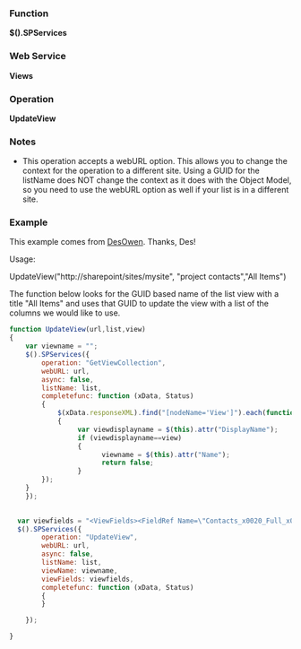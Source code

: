 ### Function

**$().SPServices**

### Web Service

**Views**

### Operation

**UpdateView**

### Notes

* This operation accepts a webURL option. This allows you to change the context for the operation to a different site. Using a GUID for the listName does NOT change the context as it does with the Object Model, so you need to use the webURL option as well if your list is in a different site.

### Example

This example comes from [DesOwen](http://www.codeplex.com/site/users/view/DesOwen). Thanks, Des!

Usage:

UpdateView("http://sharepoint/sites/mysite", "project contacts","All Items")

The function below looks for the GUID based name of the list view with a title "All Items" and uses that GUID to update the view with a list of the columns we would like to use.

```javascript
function UpdateView(url,list,view)
{
    var viewname = "";
    $().SPServices({
        operation: "GetViewCollection",
        webURL: url,
        async: false,
        listName: list, 
        completefunc: function (xData, Status) 
        {
            $(xData.responseXML).find("[nodeName='View']").each(function() 
            {
                 var viewdisplayname = $(this).attr("DisplayName");
                 if (viewdisplayname==view)
                 {
                       viewname = $(this).attr("Name");
                       return false;
                 }
        });
    } 
    }); 

 
  var viewfields = "<ViewFields><FieldRef Name=\"Contacts_x0020_Full_x0020_Name\" /><FieldRef Name=\"Associated_x0020_With\" /><FieldRef Name=\"Contacts_x0020_Job_x0020_Title\" /><FieldRef Name=\"Email_x0020_Address\" /><FieldRef Name=\"Mobile_x0020_Telephone\" /><FieldRef Name=\"Business_x0020_Telephone\" /></ViewFields>";
  $().SPServices({
        operation: "UpdateView",
        webURL: url,
        async: false,
        listName: list, 
        viewName: viewname,
        viewFields: viewfields,
        completefunc: function (xData, Status) 
        {
        } 

    }); 

}
```
